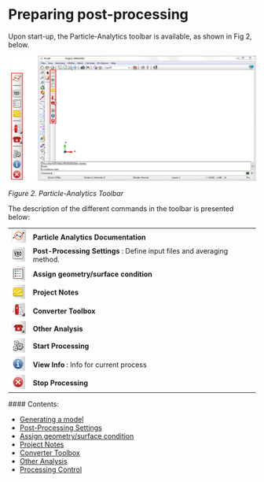 # Preparing post-processing

Upon start-up, the Particle-Analytics toolbar is available, as shown in Fig 2, below.

![](img/post_preprocess_toolbar.png "The Particle-Analytics Toolbar")

*Figure 2. Particle-Analytics Toolbar*


The description of the different commands in the toolbar is presented below:

<table>
  <tr>
    <td><img src="img/PA_help.png"></td>
    <td><b>Particle Analytics Documentation</b></td>
  </tr>
  <tr>
    <td><img src="img/pre_settings.png"></td>
    <td><b>Post-Processing Settings</b> : Define input files and averaging method. </td>
  </tr>
  <tr>
    <td><img src="img/pre_surfaces.png"></td>
    <td><b>Assign geometry/surface condition</b> </td>
  </tr>
  <tr>
    <td><img src="img/pre_notes.png"></td>
    <td><b>Project Notes</b> </td>
  </tr>
  <tr>
    <td><img src="img/toolbox.png"></td>
    <td><b>Converter Toolbox</b> </td>
  </tr>
  <tr>
    <td><img src="img/otherAnalysisIcon.png"></td>
    <td><b>Other Analysis</b> </td>
  </tr>
  <tr>
    <td><img src="img/pre_run_exec.png"></td>
    <td><b>Start Processing</b> </td>
  </tr>
  <tr>
    <td><img src="img/pre_run_info.png"></td>
    <td><b>View Info</b> : Info for current process </td>
  </tr>
  <tr>
    <td><img src="img/pre_run_stop.png"></td>
    <td><b>Stop Processing</b> </td>
</table>
#### Contents:

* [Generating a model](post_generating_a_model.md)
* [Post-Processing Settings](post_processing_options.md)
* [Assign geometry/surface condition](post_assign_geo_and_conditions.md)
* [Project Notes](post_notes.md)
* [Converter Toolbox](post_toolbox.md)
* [Other Analysis](other_analysis.md)
* [Processing Control](post_processing_control.md)
